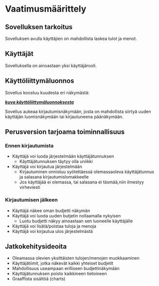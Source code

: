 # Vaatimusmäärittely

## Sovelluksen tarkoitus

Sovelluksen avulla käyttäjien on mahdollista laskea tulot ja menot. 

## Käyttäjät

Sovelluksella on ainoastaan yksi käyttäjärooli. 

## Käyttöliittymäluonnos

Sovellus koostuu kuudesta eri näkymästä:

[**_kuva käyttöliittymäluonnoksesta_**](./OHTE_harjoitustyo_luonnos_budjettisovellus.pdf)

Sovellus aukeaa kirjautumisnäkymään, josta on mahdollista siirtyä uuden käyttäjän luomisnäkymään tai kirjautuneena päänäkymään.

## Perusversion tarjoama toiminnallisuus

### Ennen kirjautumista

- Käyttäjä voi luoda järjestelmään käyttäjätunnuksen
  - Käyttäjätunnuksen täytyy olla uniikki
- Käyttäjä voi kirjautua järjestelmään
  - Kirjautuminen onnistuu syötettäessä olemassaoleva käyttäjätunnus ja salasana kirjautumislomakkeelle
  - Jos käyttäjää ei olemassa, tai salasana ei täsmää,niin ilmestyy virheviesti

### Kirjautumisen jälkeen

- Käyttäjä näkee oman budjetti näkymän
- Käyttäjä voi luoda uuden butjetin nollaamalla nykyisen
  - Luotu budjetti näkyy ainoastaan sen luoneelle käyttäjälle
- Käyttäjä voi lisätä/poistaa tuloja ja menoja
- Käyttäjä voi kirjautua ulos järjestelmästä

## Jatkokehitysideoita

- Oleamassa olevien yksittäisten tulojen/menojen muokkaaminen 
- Käyttäjätiimit, jotka näkevät kaikki yhteiset budjetit
- Mahdollisuus useampaan erilliseen budjettinäkymään
- Käyttäjätunnuksen poisto kaikkineen tietoineen
- Graaffista sisältöä (charts)